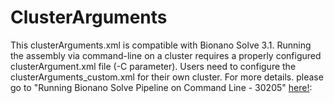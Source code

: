 # ClusterArguments

This clusterArguments.xml is compatible with Bionano Solve 3.1. Running the assembly via command-line on a cluster requires a properly configured clusterArgument.xml file (-C parameter).  Users need to configure the clusterArguments_custom.xml for their own cluster. For more details. please go to "Running Bionano Solve Pipeline on Command Line - 30205" [here!](https://bionanogenomics.com/support-page/bionano-solve/):

